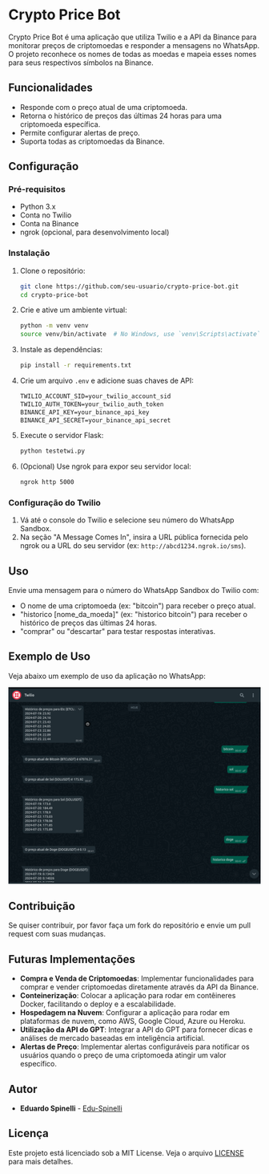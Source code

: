 # Crypto Price Bot

Crypto Price Bot é uma aplicação que utiliza Twilio e a API da Binance para monitorar preços de criptomoedas e responder a mensagens no WhatsApp. O projeto reconhece os nomes de todas as moedas e mapeia esses nomes para seus respectivos símbolos na Binance.

## Funcionalidades

- Responde com o preço atual de uma criptomoeda.
- Retorna o histórico de preços das últimas 24 horas para uma criptomoeda específica.
- Permite configurar alertas de preço.
- Suporta todas as criptomoedas da Binance.

## Configuração

### Pré-requisitos

- Python 3.x
- Conta no Twilio
- Conta na Binance
- ngrok (opcional, para desenvolvimento local)

### Instalação

1. Clone o repositório:

   ```sh
   git clone https://github.com/seu-usuario/crypto-price-bot.git
   cd crypto-price-bot
   ```

2. Crie e ative um ambiente virtual:

   ```sh
   python -m venv venv
   source venv/bin/activate  # No Windows, use `venv\Scripts\activate`
   ```

3. Instale as dependências:

   ```sh
   pip install -r requirements.txt
   ```

4. Crie um arquivo `.env` e adicione suas chaves de API:

   ```env
   TWILIO_ACCOUNT_SID=your_twilio_account_sid
   TWILIO_AUTH_TOKEN=your_twilio_auth_token
   BINANCE_API_KEY=your_binance_api_key
   BINANCE_API_SECRET=your_binance_api_secret
   ```

5. Execute o servidor Flask:

   ```sh
   python testetwi.py
   ```

6. (Opcional) Use ngrok para expor seu servidor local:

   ```sh
   ngrok http 5000
   ```

### Configuração do Twilio

1. Vá até o console do Twilio e selecione seu número do WhatsApp Sandbox.
2. Na seção "A Message Comes In", insira a URL pública fornecida pelo ngrok ou a URL do seu servidor (ex: `http://abcd1234.ngrok.io/sms`).

## Uso

Envie uma mensagem para o número do WhatsApp Sandbox do Twilio com:

- O nome de uma criptomoeda (ex: "bitcoin") para receber o preço atual.
- "historico [nome_da_moeda]" (ex: "historico bitcoin") para receber o histórico de preços das últimas 24 horas.
- "comprar" ou "descartar" para testar respostas interativas.

## Exemplo de Uso

Veja abaixo um exemplo de uso da aplicação no WhatsApp:

![Exemplo de Uso](images/foto.png)

## Contribuição

Se quiser contribuir, por favor faça um fork do repositório e envie um pull request com suas mudanças.

## Futuras Implementações

- **Compra e Venda de Criptomoedas**: Implementar funcionalidades para comprar e vender criptomoedas diretamente através da API da Binance.
- **Conteinerização**: Colocar a aplicação para rodar em contêineres Docker, facilitando o deploy e a escalabilidade.
- **Hospedagem na Nuvem**: Configurar a aplicação para rodar em plataformas de nuvem, como AWS, Google Cloud, Azure ou Heroku.
- **Utilização da API do GPT**: Integrar a API do GPT para fornecer dicas e análises de mercado baseadas em inteligência artificial.
- **Alertas de Preço**: Implementar alertas configuráveis para notificar os usuários quando o preço de uma criptomoeda atingir um valor específico.

## Autor

- **Eduardo Spinelli** - [Edu-Spinelli](https://github.com/Edu-Spinelli)

## Licença

Este projeto está licenciado sob a MIT License. Veja o arquivo [LICENSE](LICENSE) para mais detalhes.
